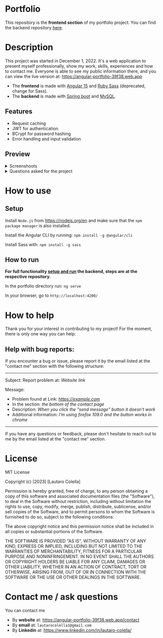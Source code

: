 # Portfolio

This repository is the **frontend section** of my portfolio project. You can find the backend repository [here](https://github.com/LautaroColella/YP_PortfolioBackend/).

# Description

This project was started in December 1, 2022. It's a web application to present myself professionally, show my work, skills, experiences and how to contact me.
Everyone is able to see my public information there, and you can view the live version at: https://angular-portfolio-39f38.web.app

- The **frontend** is made with [Angular 15](https://angular.io/guide/update-to-version-15#new-features-in-angular-v15) and [Ruby Sass](https://sass-lang.com/ruby-sass) (deprecated, change for Sass).
- The **backend** is made with [Spring boot](https://spring.io/) and [MySQL](https://www.mysql.com/).

## Features
- Request caching
- JWT for authentication
- BCrypt for password hashing
- Error handling and input validation

## Preview

<details>
	<summary>Screenshoots</summary>

![Screenshoot of the project's home page](/docs/images/home.png)
![Screenshoot of the project's work page](/docs/images/work.png)
![Screenshoot of the project's about page](/docs/images/about.png)
![Screenshoot of the project's contact page](/docs/images/contact.png)
![Screenshoot of the project's login page](/docs/images/login.png)
![Screenshoot of the project's admin page](/docs/images/admin.png)
![Screenshoot of the project's admin page 2](/docs/images/admin-2.png)
![Screenshoot of the project's admin page 3](/docs/images/admin-3.png)
![Screenshoot of the project's admin page 4](/docs/images/admin-4.png)

</details>

<details>
	<summary>Questions asked for the project</summary>

- https://stackoverflow.com/questions/76078234/set-the-type-of-node-childnodes-variable-in-typescript/76078430?noredirect=1

- https://stackoverflow.com/questions/75748843/angular-html-doesnt-update-and-cant-find-scope-binding

- https://stackoverflow.com/questions/75682736/set-radio-inputs-in-the-same-line-and-labels-below-in-css

- https://stackoverflow.com/questions/75649755/radio-buttons-change-size-instead-of-cutting-off-and-showing-overflow-x-scroll-b

- https://stackoverflow.com/questions/75419220/error-creating-bean-in-spring-boot-app-for-a-repository-unsatisfieddependencyex

- https://stackoverflow.com/questions/75323452/how-to-get-out-of-static-context-in-spring-boot

- https://stackoverflow.com/questions/75246699/implementing-variable-from-application-properties-returns-null

- https://stackoverflow.com/questions/75143071/spring-boot-security-authentication-manager-doesnt-receive-username-parameter

- https://stackoverflow.com/questions/75122784/update-java-alternatives-returns-a-directory-that-was-removed-and-i-cant-get-i

- https://stackoverflow.com/questions/74663778/cant-access-property-of-object-in-html-or-typescript-angular

- https://stackoverflow.com/questions/74651363/variable-in-curly-brackets-in-angular-is-not-hereditary-to-insde-html-elements

</details>

# How to use

## Setup

Install `Node.js` from https://nodejs.org/en and make sure that the `npm package manager` is also installed.

Install the Angular CLI by running:
`npm install -g @angular/cli`

Install Sass with:
`npm install -g sass`

## How to run

**For full functionality [setup and run](https://github.com/LautaroColella/YP_PortfolioBackend/#readme) the backend, steps are at the respective repository.**

In the portfolio directory run:
`ng serve`

In your browser, go to `http://localhost:4200/`

# How to help

Thank you for your interest in contributing to my project! For the moment, there is only one way you can help:

## Help with bug reports:
If you encounter a bug or issue, please report it by the email listed at the "contact me" section with the following structure:

***

Subject: Report problem at: *Website link*

Message:

- Problem found at Link: *https://example.com*
- In the section: *the bottom of the contact page*
- Description: *When you click the "send message" button it doesn't work*
- Additional information: *I'm using firefox 109.0 and the button works in chrome*

***

If you have any questions or feedback, please don't hesitate to reach out to me by the email listed at the "contact me" section.

# License

MIT License

Copyright (c) [2023] [Lautaro Colella]

Permission is hereby granted, free of charge, to any person obtaining a copy of this software and associated documentation files (the "Software"), to deal in the Software without restriction, including without limitation the rights to use, copy, modify, merge, publish, distribute, sublicense, and/or sell copies of the Software, and to permit persons to whom the Software is furnished to do so, subject to the following conditions:

The above copyright notice and this permission notice shall be included in all copies or substantial portions of the Software.

THE SOFTWARE IS PROVIDED "AS IS", WITHOUT WARRANTY OF ANY KIND, EXPRESS OR IMPLIED, INCLUDING BUT NOT LIMITED TO THE WARRANTIES OF MERCHANTABILITY, FITNESS FOR A PARTICULAR PURPOSE AND NONINFRINGEMENT. IN NO EVENT SHALL THE AUTHORS OR COPYRIGHT HOLDERS BE LIABLE FOR ANY CLAIM, DAMAGES OR OTHER LIABILITY, WHETHER IN AN ACTION OF CONTRACT, TORT OR OTHERWISE, ARISING FROM, OUT OF OR IN CONNECTION WITH THE SOFTWARE OR THE USE OR OTHER DEALINGS IN THE SOFTWARE.

# Contact me / ask questions

You can contact me
- By **website** at: https://angular-portfolio-39f38.web.app/contact
- By **email** at: `lautarocolella1@gmail.com`
- By **Linkedin** at: https://www.linkedin.com/in/lautaro-colella/

